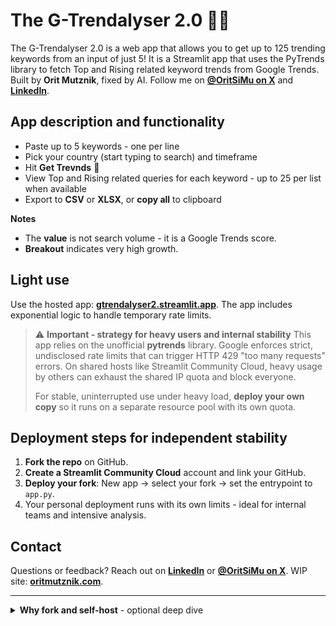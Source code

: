 # The G-Trendalyser 2.0 🐍🔥

The G-Trendalyser 2.0 is a web app that allows you to get up to 125 trending keywords from an input of just 5! It is a Streamlit app that uses the PyTrends library to fetch Top and Rising related keyword trends from Google Trends. 
<br>Built by **Orit Mutznik**, fixed by AI. Follow me on **[@OritSiMu on X](https://x.com/OritSiMu)** and **[LinkedIn](https://www.linkedin.com/in/oritsimu/)**.

## App description and functionality

* Paste up to 5 keywords - one per line
* Pick your country (start typing to search) and timeframe
* Hit **Get Trevnds** 🤘
* View Top and Rising related queries for each keyword - up to 25 per list when available
* Export to **CSV** or **XLSX**, or **copy all** to clipboard

**Notes**

* The **value** is not search volume - it is a Google Trends score.
* **Breakout** indicates very high growth.

## Light use

Use the hosted app: **[gtrendalyser2.streamlit.app](https://gtrendalyser2.streamlit.app/)**. The app includes exponential logic to handle temporary rate limits.

> ⚠️ **Important - strategy for heavy users and internal stability**
> This app relies on the unofficial **pytrends** library. Google enforces strict, undisclosed rate limits that can trigger HTTP 429 "too many requests" errors. On shared hosts like Streamlit Community Cloud, heavy usage by others can exhaust the shared IP quota and block everyone.
>
> For stable, uninterrupted use under heavy load, **deploy your own copy** so it runs on a separate resource pool with its own quota.

## Deployment steps for independent stability

1. **Fork the repo** on GitHub.
2. **Create a Streamlit Community Cloud** account and link your GitHub.
3. **Deploy your fork**: New app → select your fork → set the entrypoint to `app.py`.
4. Your personal deployment runs with its own limits - ideal for internal teams and intensive analysis.

## Contact

Questions or feedback? Reach out on **[LinkedIn](https://www.linkedin.com/in/oritsimu/)** or **[@OritSiMu on X](https://x.com/OritSiMu)**. WIP site: **[oritmutznik.com](https://www.oritmutznik.com/)**.

---

<details>
<summary><strong>Why fork and self-host</strong> - optional deep dive</summary>

* Shared IPs can hit 429 rate limits under heavy use
* Your own deploy isolates your quota and avoids noisy neighbors
* You keep control of updates and environment

</details>
